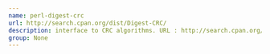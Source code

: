 ```yaml
---
name: perl-digest-crc
url: http://search.cpan.org/dist/Digest-CRC/
description: interface to CRC algorithms. URL : http://search.cpan.org/dist/Digest-CRC/ Groups : None
group: None
---
```

